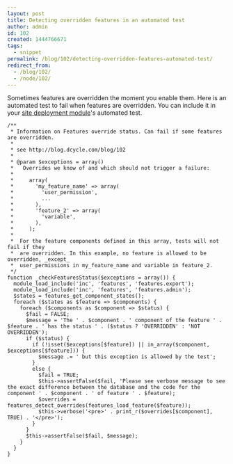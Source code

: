 ```yaml
---
layout: post
title: Detecting overridden features in an automated test
author: admin
id: 102
created: 1444766671
tags:
  - snippet
permalink: /blog/102/detecting-overridden-features-automated-test/
redirect_from:
  - /blog/102/
  - /node/102/
---
```

Sometimes features are overridden the moment you enable them. Here is an automated test to fail when features are overridden. You can include it in your [site deployment module](http://blog.dcycle.com/blog/44/what-site-deployment-module)'s automated test.

    /**
     * Information on Features override status. Can fail if some features are overridden.
     *
     * see http://blog.dcycle.com/blog/102
     *
     * @param $exceptions = array()
     *   Overrides we know of and which should not trigger a failure:
     *
     *     array(
     *       'my_feature_name' => array(
     *         'user_permission',
     *         ...
     *       ),
     *       'feature_2' => array(
     *         'variable',
     *       ),
     *     );
     *
     *  For the feature components defined in this array, tests will not fail if they
     *  are overridden. In this example, no feature is allowed to be overridden, _except_
     *  user_permissions in my_feature_name and variable in feature_2.
     */
    function _checkFeaturesStatus($exceptions = array()) {
      module_load_include('inc', 'features', 'features.export');
      module_load_include('inc', 'features', 'features.admin');
      $states = features_get_component_states();
      foreach ($states as $feature => $components) {
        foreach ($components as $component => $status) {
          $fail = FALSE;
          $message = 'The ' . $component . ' component of the feature ' . $feature . ' has the status ' . ($status ? 'OVERRIDDEN' : 'NOT OVERRIDDEN');
          if ($status) {
            if (!isset($exceptions[$feature]) || in_array($component, $exceptions[$feature])) {
              $message .= ' but this exception is allowed by the test';
            }
            else {
              $fail = TRUE;
              $this->assertFalse($fail, 'Please see verbose message to see the exact difference between the database and the code for the component ' . $component . ' of feature ' . $feature);
              $overrides = features_detect_overrides(features_load_feature($feature));
              $this->verbose('<pre>' . print_r($overrides[$component], TRUE) . '</pre>');
            }
          }
          $this->assertFalse($fail, $message);
        }
      }
    }
